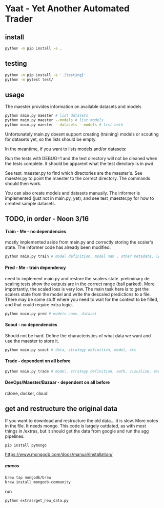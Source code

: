 # Yaat - Yet Another Automated Trader
## install
```sh
python -m pip install -e . 
```

## testing
```sh
python -m pip install -e '.[testing]'
python -m pytest test/ 
```

## usage

The maester provides information on available datasets and models
```sh
python main.py maester # list datasets
python main.py maester --models # list models
python main.py maester --datasets --models # list both
```

Unfortunately main.py doesnt support creating (training) models or
scouting for datasets yet, so the lists should be empty.

In the meantime, if you want to lists models and/or datasets:

Run the tests with DEBUG=1 and the test directory will not be cleaned when the tests complete. It should be apparent what the test directory is in pwd.

See test_maester.py to find which directories are the maester's. See maester.py to point the maester to the correct directory. The commands should then work.

You can also create models and datasets manually. The informer is implemented (just not in main.py, yet), and see test_maester.py for how to created sample datasets.

## TODO, in order - Noon 3/16

#### Train - Me - no dependencies
mostly implemented aside from main.py and correctly storing the scaler's state. The informer code has already been modified.
```sh
python main.py train # model definition, model nam , other metadata, local or remote, dataset, etc
```

#### Pred - Me - train dependency
need to implement main.py and restore the scalers state. preliminary de scaling tests show the outputs are in the correct range (ball parked). More importantly, the scaled loss is very low. The main task here is to get the scalers state from the model and write the descaled predictions to a file.
There may be some stuff where you need to wait for the context to be filled, and that could require extra logic.
```sh
python main.py pred # models name, dataset
```

#### Scout - no dependencies
Should not be hard. Define the characteristics of what data we want and use the maester to store it.
```sh
python main.py scout # data, strategy definition, model, etc
```

#### Trade - dependent on all before
```sh
python main.py trade # model, strategy definition, auth, visualize, etc 
```

#### DevOps/Maester/Bazaar - dependent on all before
rclone, docker, cloud

## get and restructure the original data
If you want to download and restructure the old data... it is slow.
More notes in the file. It needs mongo. This code is largely outdated,
as with most things in /extras, but it should get the data from google
and run the agg pipelines.
```sh
pip install pymongo
```
https://www.mongodb.com/docs/manual/installation/
##### macos

```sh
brew tap mongodb/brew
brew install mongodb-community
```

run
```sh
python extras/get_new_data.py
```
